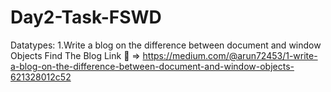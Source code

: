 # Day2-Task-FSWD
Datatypes:
1.Write a blog on the difference between document and window Objects
Find The Blog Link :link: => https://medium.com/@arun72453/1-write-a-blog-on-the-difference-between-document-and-window-objects-621328012c52

